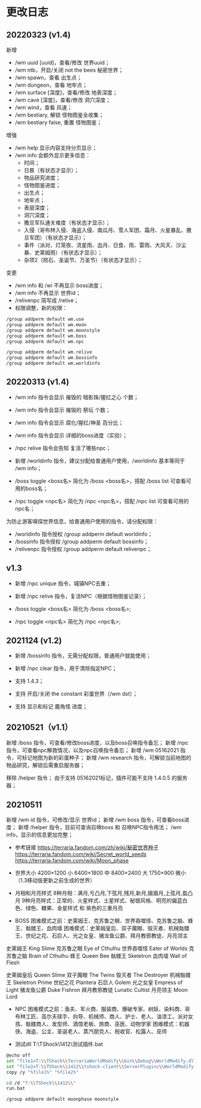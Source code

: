 

# 更改日志
## 20220323 (v1.4)

新增
- /wm uuid [uuid]，查看/修改 世界uuid；
- /wm ntb，开启/关闭 not the bees 秘密世界；
- /wm spawn，查看 出生点；
- /wm dungeon，查看 地牢点；
- /wm surface [深度]，查看/修改 地表深度；
- /wm cave [深度]，查看/修改 洞穴深度；
- /wm wind，查看 风速；
- /wm bestiary, 解锁 怪物图鉴全收集；
- /wm bestiary false,  重置 怪物图鉴；


增强
- /wm help 显示内容支持分页显示；
- /wm info 会额外显示更多信息：
  - 时间；
  - 日晷（有状态才显示）；
  - 物品研究进度；
  - 怪物图鉴进度；
  - 出生点；
  - 地牢点；
  - 表层深度；
  - 洞穴深度；
  - 撒旦军队通关难度（有状态才显示）；
  - 入侵（哥布林入侵、海盗入侵、南瓜月、雪人军团、霜月、火星暴乱、撒旦军团）（有状态才显示）；
  - 事件（派对、灯笼夜、流星雨、血月、日食、雨、雷雨、大风天、沙尘暴、史莱姆雨）（有状态才显示）；
  - 杂项2（陨石、圣诞节、万圣节）（有状态才显示）；

变更
- /wm info 和 /wi 不再显示 boss进度；
- /wm info 不再显示 世界id；
- /relivenpc 简写成 /relive；
- 权限调整，新的权限：
```bash
/group addperm default wm.use
/group addperm default wm.moon
/group addperm default wm.moonstyle
/group addperm default wm.boss
/group addperm default wm.npc

/group addperm default wm.relive
/group addperm default wm.bossinfo
/group addperm default wm.worldinfo
```


## 20220313 (v1.4)
- /wm info 指令会显示 摧毁的 暗影珠/猩红之心 个数；
- /wm info 指令会显示 摧毁的 祭坛 个数；
- /wm info 指令会显示 腐化/猩红/神圣 百分比；
- /wm info 指令会显示 详细的boss进度（实验）；
- /npc relive 指令会告知 复活了哪些npc；

- 新增 /worldinfo 指令，建议分配给普通用户使用，/worldinfo 基本等同于 /wm info；

- /boss toggle <boss名> 简化为 /boss <boss名>，搭配 /boss list 可查看可用的boss名；
- /npc toggle <npc名> 简化为 /npc <npc名>，搭配 /npc list 可查看可用的npc名；

为防止游客嗅探世界信息，给普通用户使用的指令，请分配权限：
- /worldinfo 指令授权 /group addperm default worldinfo；
- /bossinfo 指令授权 /group addperm default bossinfo；
- /relivenpc 指令授权 /group addperm default relivenpc；



## v1.3
- 新增 /npc unique 指令，城镇NPC去重；
- 新增 /npc relive 指令，复活NPC（根据怪物图鉴记录）；

- /boss toggle <boss名> 简化为 /boss <boss名>;
- /npc toggle <npc名> 简化为 /npc <npc名>;


## 2021124 (v1.2)
- 新增 /bossinfo 指令，无需分配权限，普通用户就能使用；
- 新增 /npc clear 指令，用于清除指定NPC；

- 支持 1.4.3；
- 支持 开启/关闭 the constant 彩蛋世界（/wm dst）；
- 支持 显示和标记 鹿角怪 进度；


## 20210521（v1.1）
新增 /boss 指令，可查看/修改boss进度，以及boss召唤指令备忘；
新增 /npc 指令，可查看npc解救情况，以及npc召唤指令备忘；
新增 /wm 05162021 指令，可标记地图为新的彩蛋种子；
新增 /wm research 指令，可解锁当前地图的物品研究，解锁后需重启服务器；

移除 /helper 指令；
由于支持 05162021标记，插件可能不支持 1.4.0.5 的服务器；


## 20210511
新增 /wm id 指令，可修改/显示 世界id；
新增 /wm boss 指令，可查看boss进度；
新增 /helper 指令，目前可查询召唤boss 和 召唤NPC指令用法；
/wm info，显示的信息更加完整；





- 参考链接
https://terraria.fandom.com/zh/wiki/秘密世界种子
https://terraria.fandom.com/wiki/Secret_world_seeds
https://terraria.fandom.com/wiki/Moon_phase


- 世界大小
4200×1200  小
6400×1800  中
8400×2400  大
1750×900   微小（1.3移动版更新之前生成的世界）


- 月相和月亮样式
8种月相：满月,亏凸月,下弦月,残月,新月,娥眉月,上弦月,盈凸月
9种月亮样式：正常的、火星样式、土星样式、秘银风格、明亮的偏蓝白色、绿色、糖果、金星样式 和 紫色的三重月亮


- BOSS
困难模式之前：史莱姆王、克苏鲁之眼、世界吞噬怪、克苏鲁之脑、蜂王、骷髅王、血肉墙
困难模式：史莱姆皇后、双子魔眼、毁灭者、机械骷髅王、世纪之花、石巨人、光之女皇、猪龙鱼公爵、拜月教邪教徒、月亮领主

史莱姆王		King Slime
克苏鲁之眼		Eye of Cthulhu
世界吞噬怪		Eater of Worlds
克苏鲁之脑		Brain of Cthulhu
蜂王		Queen Bee
骷髅王		Skeletron
血肉墙		Wall of Flesh

史莱姆皇后		Queen Slime
双子魔眼		The Twins
毁灭者		The Destroyer
机械骷髅王		Skeletron Prime
世纪之花		Plantera
石巨人		Golem
光之女皇		Empress of Light
猪龙鱼公爵		Duke Fishron
拜月教邪教徒		Lunatic Cultist
月亮领主		Moon Lord


- NPC
困难模式之前：渔夫、军火商、服装商、爆破专家、树妖、染料商、哥布林工匠、高尔夫球手、向导、机械师、商人、护士、老人、油漆工、派对女孩、骷髅商人、发型师、酒馆老板、旅商、巫医、动物学家
困难模式：机器侠、海盗、公主、圣诞老人、蒸汽朋克人、税收官、松露人、巫师


- 测试dll
T:\TShock\1412\测试插件.bat
```bash
@echo off
set "file1=T:\\TShock\\TerrariaWorldModify\\bin\\Debug\\WorldModify.dll"
set "file2=T:\\TShock\\1412\\tshock-client\\ServerPlugins\\WorldModify.dll"
copy /y "%file1%" "%file2%"

cd /d "T:\\TShock\\1412\\"
run.bat
```

```bash
/group addperm default moonphase moonstyle
```